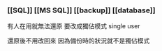 ### [[SQL]] [[MS SQL]] [[backup]] [[database]]

有人在用就無法還原
要改成獨佔模式 single user

還原後不用改回來
因為備份時的狀況就不是獨佔模式

